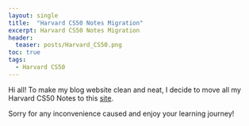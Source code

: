 ```yaml
---
layout: single
title:  "Harvard CS50 Notes Migration"
excerpt: Harvard CS50 Notes Migration
header:
  teaser: posts/Harvard_CS50.png
toc: true
tags:
  - Harvard CS50
---
```


Hi all! To make my blog website clean and neat, I decide to move all my Harvard CS50 Notes to this [site](https://wenbo-notes.gitbook.io/harvard-cs50-notes).

Sorry for any inconvenience caused and enjoy your learning journey!